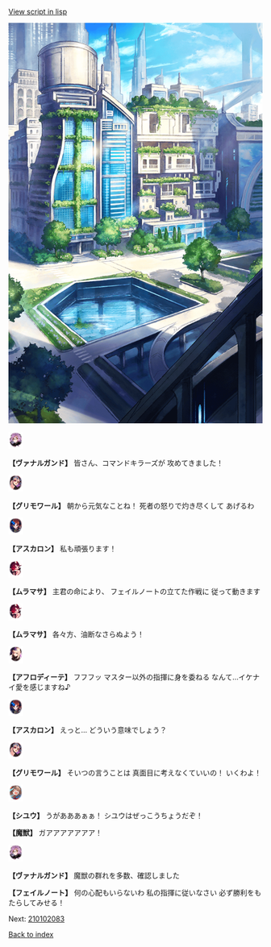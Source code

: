 [View script in lisp](../scripts/210102081.txt)

![in_city.png](../images/backgrounds/in_city.png)

<img src="../images/units/5601111.png" alt="5601111.png" height="34"/>

**【ヴァナルガンド】**
皆さん、コマンドキラーズが
攻めてきました！

<img src="../images/units/5501711.png" alt="5501711.png" height="34"/>

**【グリモワール】**
朝から元気なことね！
死者の怒りで灼き尽くして
あげるわ

<img src="../images/units/5102311.png" alt="5102311.png" height="34"/>

**【アスカロン】**
私も頑張ります！

<img src="../images/units/5102511.png" alt="5102511.png" height="34"/>

**【ムラマサ】**
主君の命により、
フェイルノートの立てた作戦に
従って動きます

<img src="../images/units/5102511.png" alt="5102511.png" height="34"/>

**【ムラマサ】**
各々方、油断なさらぬよう！

<img src="../images/units/5401311.png" alt="5401311.png" height="34"/>

**【アフロディーテ】**
フフフッ
マスター以外の指揮に身を委ねる
なんて…イケナイ愛を感じますね♪

<img src="../images/units/5102311.png" alt="5102311.png" height="34"/>

**【アスカロン】**
えっと…
どういう意味でしょう？

<img src="../images/units/5501711.png" alt="5501711.png" height="34"/>

**【グリモワール】**
そいつの言うことは
真面目に考えなくていいの！
いくわよ！

<img src="../images/units/5201911.png" alt="5201911.png" height="34"/>

**【シユウ】**
うがあああぁぁ！
シユウはぜっこうちょうだぞ！

**【魔獣】**
ガアアアアアアア！

<img src="../images/units/5601111.png" alt="5601111.png" height="34"/>

**【ヴァナルガンド】**
魔獣の群れを多数、確認しました

**【フェイルノート】**
何の心配もいらないわ
私の指揮に従いなさい
必ず勝利をもたらしてみせる！

Next: [210102083](210102083.md)

[Back to index](index.md)
